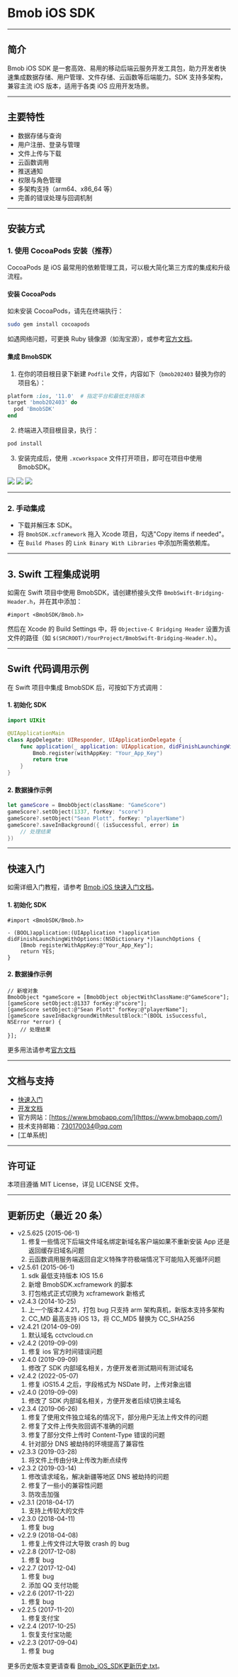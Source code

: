 # Bmob iOS SDK

---

## 简介

Bmob iOS SDK 是一套高效、易用的移动后端云服务开发工具包，助力开发者快速集成数据存储、用户管理、文件存储、云函数等后端能力。SDK 支持多架构，兼容主流 iOS 版本，适用于各类 iOS 应用开发场景。

---

## 主要特性

- 数据存储与查询
- 用户注册、登录与管理
- 文件上传与下载
- 云函数调用
- 推送通知
- 权限与角色管理
- 多架构支持（arm64、x86_64 等）
- 完善的错误处理与回调机制

---

## 安装方式

### 1. 使用 CocoaPods 安装（推荐）

CocoaPods 是 iOS 最常用的依赖管理工具，可以极大简化第三方库的集成和升级流程。

#### 安装 CocoaPods

如未安装 CocoaPods，请先在终端执行：

```bash
sudo gem install cocoapods
```

如遇网络问题，可更换 Ruby 镜像源（如淘宝源），或参考[官方文档](http://code4app.com/article/cocoapods-install-usage)。

#### 集成 BmobSDK

1. 在你的项目根目录下新建 `Podfile` 文件，内容如下（`bmob202403` 替换为你的项目名）：

```ruby
platform :ios, '11.0'  # 指定平台和最低支持版本
target 'bmob202403' do
  pod 'BmobSDK'
end
```

2. 终端进入项目根目录，执行：

```bash
pod install
```

3. 安装完成后，使用 `.xcworkspace` 文件打开项目，即可在项目中使用 BmobSDK。

![](Resourse/install.png)
![](Resourse/podfile.png)
![](Resourse/project.png)

---

### 2. 手动集成

- 下载并解压本 SDK。
- 将 `BmobSDK.xcframework` 拖入 Xcode 项目，勾选"Copy items if needed"。
- 在 `Build Phases` 的 `Link Binary With Libraries` 中添加所需依赖库。

---

## 3. Swift 工程集成说明

如需在 Swift 项目中使用 BmobSDK，请创建桥接头文件 `BmobSwift-Bridging-Header.h`，并在其中添加：

```objc
#import <BmobSDK/Bmob.h>
```

然后在 Xcode 的 Build Settings 中，将 `Objective-C Bridging Header` 设置为该文件的路径（如 `$(SRCROOT)/YourProject/BmobSwift-Bridging-Header.h`）。

---

## Swift 代码调用示例

在 Swift 项目中集成 BmobSDK 后，可按如下方式调用：

#### 1. 初始化 SDK

```swift
import UIKit

@UIApplicationMain
class AppDelegate: UIResponder, UIApplicationDelegate {
    func application(_ application: UIApplication, didFinishLaunchingWithOptions launchOptions: [UIApplication.LaunchOptionsKey: Any]?) -> Bool {
        Bmob.register(withAppKey: "Your_App_Key")
        return true
    }
}
```

#### 2. 数据操作示例

```swift
let gameScore = BmobObject(className: "GameScore")
gameScore?.setObject(1337, forKey: "score")
gameScore?.setObject("Sean Plott", forKey: "playerName")
gameScore?.saveInBackground({ (isSuccessful, error) in
    // 处理结果
})
```

---

## 快速入门

如需详细入门教程，请参考 [Bmob iOS 快速入门文档](http://doc.bmobapp.com/data/ios/index.html)。

#### 1. 初始化 SDK

```objc
#import <BmobSDK/Bmob.h>

- (BOOL)application:(UIApplication *)application didFinishLaunchingWithOptions:(NSDictionary *)launchOptions {
    [Bmob registerWithAppKey:@"Your_App_Key"];
    return YES;
}
```

#### 2. 数据操作示例

```objc
// 新增对象
BmobObject *gameScore = [BmobObject objectWithClassName:@"GameScore"];
[gameScore setObject:@1337 forKey:@"score"];
[gameScore setObject:@"Sean Plott" forKey:@"playerName"];
[gameScore saveInBackgroundWithResultBlock:^(BOOL isSuccessful, NSError *error) {
    // 处理结果
}];
```

更多用法请参考[官方文档](https://doc.bmob.cn/ios/quickstart/)

---

## 文档与支持

- [快速入门](https://doc.bmob.cn/ios/quickstart/)
- [开发文档](https://doc.bmobapp.com/data/ios/develop_doc/)
- 官方网站：[https://www.bmobapp.com/](https://www.bmobapp.com/)
- 技术支持邮箱：730170034@qq.com
- [工单系统]

---

## 许可证

本项目遵循 MIT License，详见 LICENSE 文件。

---

## 更新历史（最近 20 条）

- v2.5.625 (2015-06-1)
  1. 修复一些情况下后端文件域名绑定新域名客户端如果不重新安装 App 还是返回缓存旧域名问题
  2. 云函数调用服务端返回自定义特殊字符极端情况下可能陷入死循环问题
- v2.5.61 (2015-06-1)
  1. sdk 最低支持版本 IOS 15.6
  2. 新增 BmobSDK.xcframework 的脚本
  3. 打包格式正式切换为 xcframework 新格式
- v2.4.3 (2014-10-25)
  1. 上一个版本2.4.21，打包 bug 只支持 arm 架构真机，新版本支持多架构
  2. CC_MD 最高支持 iOS 13，将 CC_MD5 替换为 CC_SHA256
- v2.4.21 (2014-09-09)
  1. 默认域名 cctvcloud.cn
- v2.4.2 (2019-09-09)
  1. 修复 ios 官方时间错误问题
- v2.4.0 (2019-09-09)
  1. 修改了 SDK 内部域名相关，方便开发者测试期间有测试域名
- v2.4.2 (2022-05-07)
  1. 修复 iOS15.4 之后，字段格式为 NSDate 时，上传对象出错
- v2.4.0 (2019-09-09)
  1. 修改了 SDK 内部域名相关，方便开发者后续切换主域名
- v2.3.4 (2019-06-26)
  1. 修复了使用文件独立域名的情况下，部分用户无法上传文件的问题
  2. 修复了文件上传失败回调不准确的问题
  3. 修复了部分文件上传时 Content-Type 错误的问题
  4. 针对部分 DNS 被劫持的环境提高了兼容性
- v2.3.3 (2019-03-28)
  1. 将文件上传由分块上传改为断点续传
- v2.3.2 (2019-03-14)
  1. 修改请求域名，解决新疆等地区 DNS 被劫持的问题
  2. 修复了一些小的兼容性问题
  3. 防攻击加强
- v2.3.1 (2018-04-17)
  1. 支持上传较大的文件
- v2.3.0 (2018-04-11)
  1. 修复 bug
- v2.2.9 (2018-04-08)
  1. 修复上传文件过大导致 crash 的 bug
- v2.2.8 (2017-12-08)
  1. 修复 bug
- v2.2.7 (2017-12-04)
  1. 修复 bug
  2. 添加 QQ 支付功能
- v2.2.6 (2017-11-22)
  1. 修复 bug
- v2.2.5 (2017-11-20)
  1. 修复支付宝
- v2.2.4 (2017-10-25)
  1. 恢复支付宝功能
- v2.2.3 (2017-09-04)
  1. 修复 bug

更多历史版本变更请查看 [Bmob_iOS_SDK更新历史.txt](./Bmob_iOS_SDK更新历史.txt)。

